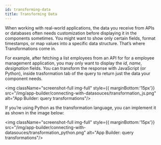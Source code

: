 ```yaml
---
id: transforming-data
title: Transforming Data
---
```


When working with real-world applications, the data you receive from APIs or databases often needs customization before displaying it in the components sometimes. You might want to show only certain fields, format timestamps, or map values into a specific data structure. That’s where Transformations come in.

For example, after fetching a list employees from an API for for a employee management application, you may only want to display the *id*, *name*, *designation* fields. You can transform the response with JavaScript (or Python), inside trasformation tab of the query to return just the data your component needs.

<img className="screenshot-full img-full" style={{ marginBottom:'15px'}} src="/img/app-builder/connecting-with-datasouces/transformation_js.png" alt="App Builder: query transformations"/>

If you’re using Python as the transformation language, you can implement it as shown in the image below:

<img className="screenshot-full img-full" style={{ marginBottom:'15px'}} src="/img/app-builder/connecting-with-datasouces/transformation_python.png" alt="App Builder: query transformations"/>